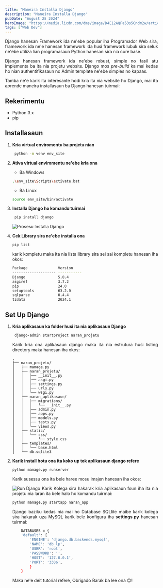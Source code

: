 ```yaml
---
title: "Maneira Installa Django"
description: "Maneira Installa Django"
pubDate: "August 28 2024"
heroImage: "https://media.licdn.com/dms/image/D4E12AQFa53s5Cndm2w/article-cover_image-shrink_720_1280/0/1677652756314?e=2147483647&v=beta&t=K3tzT6LmZ8u4jKR0jRwlm_q6o8WeUd3-av8OFaRu6Ew"
tags: ["Web Dev"]
---
```


<div style="text-align: justify">
Django hanesan Framework ida ne'ebe popular iha Programador Web sira, framework ida ne'e hanesan framework ida husi framework lubuk sira seluk ne'ebe utiliza lian programasaun Python hanesan sira nia core base.

Django hanesan framework ida ne'ebe robust, simple no fasil atu implementa ba ita nia projetu website. Django mos <i>pre-build</i> ka mai kedas ho nian authentifikasaun no Admin template ne'ebe simples no kapaas.

Tamba ne'e karik ita interesante hodi kria ita nia website ho Django, mai ita aprende maneira installasaun ba Django hanesan tuirmai:
## Rekerimentu
- Python 3.x
- pip

## Installasaun

1. **Kria virtual enviromentu ba projetu nian**
   ```bash
    python -m venv env_site
   ```

2. **Ativa virtual enviromentu ne'ebe kria ona**
    - Ba Windows
    ```bash
    .\env_site\Scripts\activate.bat
    ```
     - Ba Linux
    ```bash
    source env_site/bin/activate
    ```

3. **Installa Django ho komandu tuirmai**
   ```bash
    pip install django
   ```
   ![Prosesu Installa Django](https://media.geeksforgeeks.org/wp-content/uploads/20240403164608/3.png "GeeksForGeeks")

4. **Cek Library sira ne'ebe installa ona**
    ```bash
    pip list
    ```    
    karik kompletu maka ita nia lista library sira sei sai kompletu hanesan iha okos:
    ```bash
    Package              Version
    -------------------- -----------
    Django               5.0.4
    asgiref              3.7.2
    pip                  24.0
    setuptools           63.2.0
    sqlparse             0.4.4
    tzdata               2024.1
    ```   
## Set Up Django
1. **Kria aplikasaun ka folder husi ita nia aplikasaun Django**
   ```bash
    django-admin startproject naran_projetu
   ```
   Karik kria ona aplikasaun django maka ita nia estrutura husi listing directory maka hanesan iha okos:
    ```
    .
    ├── naran_projetu/
    │   ├── manage.py
    │   ├── naran_projetu/
    │   │   ├── __init__.py
    │   │   ├── asgi.py
    │   │   ├── settings.py
    │   │   ├── urls.py
    │   │   └── wsgi.py
    │   ├── naran_aplikasaun/
    │   │   ├── migrations/
    │   │   │   └── __init__.py
    │   │   ├── admin.py
    │   │   ├── apps.py
    │   │   ├── models.py
    │   │   ├── tests.py
    │   │   └── views.py
    │   ├── static/
    │   │   └── css/
    │   │       └── style.css
    │   ├── templates/
    │   │   └── base.html
    │   └── db.sqlite3

    ```
2. **Karik install hotu ona ita koko up tok aplikasaun django refere**
    ```bash
    python manage.py runserver
    ```
    Karik susessu ona ita bele haree mosu imajen hanesan iha okos:

    ![Run Django](https://media.geeksforgeeks.org/wp-content/uploads/Screenshot-67.png "GeeksForGeeks")
    Karik Kolega sira hakarak kria aplikasaun foun iha ita nia projetu nia laran ita bele halo ho komandu tuirmai:
    ```bash
    python manage.py startapp naran_app
    ```
    Django baziku kedas nia mai ho Database SQLlite maibe karik kolega sira hakarak uza MySQL karik bele konfigura iha <b>settings.py</b> hanesan tuirmai:
    ```bash
        DATABASES = {
        'default': {
            'ENGINE': 'django.db.backends.mysql',
            'NAME': 'db_lp',
            'USER': 'root',
            'PASSWORD': '',
            'HOST': '127.0.0.1',
            'PORT': '3306',
            }
        }
    ```
    Maka ne'e deit tutorial refere, Obrigado Barak ba lee ona 😊!

 </div>
  
